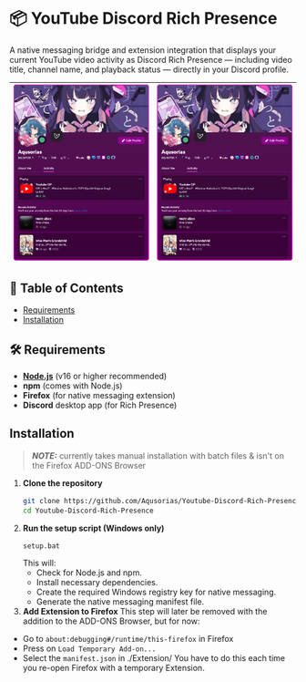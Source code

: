 # 📦 YouTube Discord Rich Presence

A native messaging bridge and extension integration that displays your current YouTube video activity as Discord Rich Presence — including video title, channel name, and playback status — directly in your Discord profile.


| ![Image 1](example1.png) | ![Image 2](example1.png) |
|:---------------------:|:---------------------|


## 📖 Table of Contents

- [Requirements](#️-requirements)
- [Installation](#installation)

## 🛠️ Requirements

- **[Node.js](https://nodejs.org/en)** (v16 or higher recommended)
- **npm** (comes with Node.js)
- **Firefox** (for native messaging extension)
- **Discord** desktop app (for Rich Presence)

## Installation

> **_NOTE:_**   currently takes manual installation with batch files & isn't on the Firefox ADD-ONS Browser
1. **Clone the repository**
   ```bash
   git clone https://github.com/Aqusorias/Youtube-Discord-Rich-Presence.git
   cd Youtube-Discord-Rich-Presence
   ```
2. **Run the setup script (Windows only)**
    ```bash
    setup.bat
    ```
    This will:
    - Check for Node.js and npm.
    - Install necessary dependencies.
    - Create the required Windows registry key for native messaging.
    - Generate the native messaging manifest file.
3. **Add Extension to Firefox**
This step will later be removed with the addition to the ADD-ONS Browser, but for now:
- Go to `about:debugging#/runtime/this-firefox` in Firefox
- Press on `Load Temporary Add-on...`
- Select the `manifest.json` in ./Extension/
You have to do this each time you re-open Firefox with a temporary Extension.